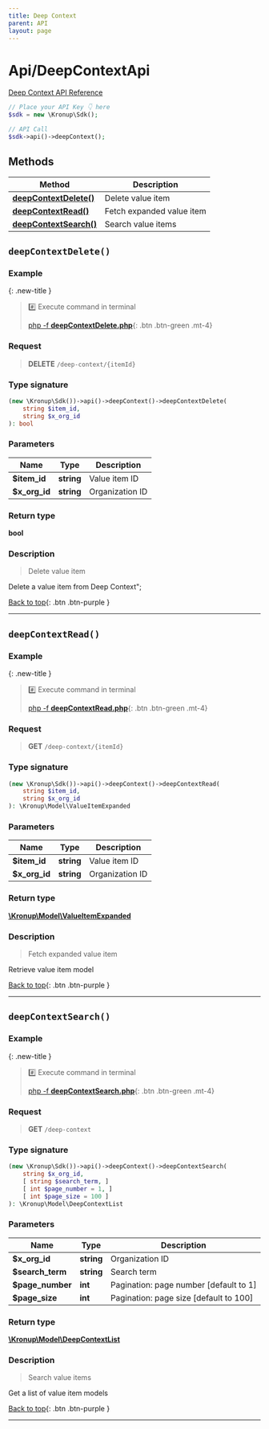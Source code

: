 ```yaml
---
title: Deep Context
parent: API
layout: page
---
```


# Api/DeepContextApi

[Deep Context API Reference](https://api.kronup.com/#tag/Deep-Context)

```php
// Place your API Key 👇 here
$sdk = new \Kronup\Sdk();

// API Call
$sdk->api()->deepContext();
```

## Methods

Method | Description
------------- | -------------
[**deepContextDelete()**](#deepcontextdelete) | Delete value item
[**deepContextRead()**](#deepcontextread) | Fetch expanded value item
[**deepContextSearch()**](#deepcontextsearch) | Search value items


## `deepContextDelete()`

### Example

{: .new-title }
> #️⃣ Execute command in terminal 
> 
> [php -f **deepContextDelete.php**](https://github.com/kronup/kronup-php/blob/main/examples/Api/DeepContextApi/deepContextDelete.php){: .btn .btn-green .mt-4}

### Request

> **DELETE** `/deep-context/{itemId}`

### Type signature

```php
(new \Kronup\Sdk())->api()->deepContext()->deepContextDelete(
    string $item_id,
    string $x_org_id
): bool
```

### Parameters

Name | Type | Description
------------- | ------------- | -------------
 **$item_id** | **string**  | Value item ID 
 **$x_org_id** | **string**  | Organization ID 

### Return type

**bool**

### Description

> Delete value item

Delete a value item from Deep Context";

[Back to top](#top){: .btn .btn-purple }

---


## `deepContextRead()`

### Example

{: .new-title }
> #️⃣ Execute command in terminal 
> 
> [php -f **deepContextRead.php**](https://github.com/kronup/kronup-php/blob/main/examples/Api/DeepContextApi/deepContextRead.php){: .btn .btn-green .mt-4}

### Request

> **GET** `/deep-context/{itemId}`

### Type signature

```php
(new \Kronup\Sdk())->api()->deepContext()->deepContextRead(
    string $item_id,
    string $x_org_id
): \Kronup\Model\ValueItemExpanded
```

### Parameters

Name | Type | Description
------------- | ------------- | -------------
 **$item_id** | **string**  | Value item ID 
 **$x_org_id** | **string**  | Organization ID 

### Return type

[**\Kronup\Model\ValueItemExpanded**](../../Model/ValueItemExpanded)

### Description

> Fetch expanded value item

Retrieve value item model

[Back to top](#top){: .btn .btn-purple }

---


## `deepContextSearch()`

### Example

{: .new-title }
> #️⃣ Execute command in terminal 
> 
> [php -f **deepContextSearch.php**](https://github.com/kronup/kronup-php/blob/main/examples/Api/DeepContextApi/deepContextSearch.php){: .btn .btn-green .mt-4}

### Request

> **GET** `/deep-context`

### Type signature

```php
(new \Kronup\Sdk())->api()->deepContext()->deepContextSearch(
    string $x_org_id,
    [ string $search_term, ]
    [ int $page_number = 1, ]
    [ int $page_size = 100 ]
): \Kronup\Model\DeepContextList
```

### Parameters

Name | Type | Description
------------- | ------------- | -------------
 **$x_org_id** | **string**  | Organization ID 
 **$search_term** | **string**  | Search term 
 **$page_number** | **int**  | Pagination: page number  [default to 1]
 **$page_size** | **int**  | Pagination: page size  [default to 100]

### Return type

[**\Kronup\Model\DeepContextList**](../../Model/DeepContextList)

### Description

> Search value items

Get a list of value item models

[Back to top](#top){: .btn .btn-purple }

---
